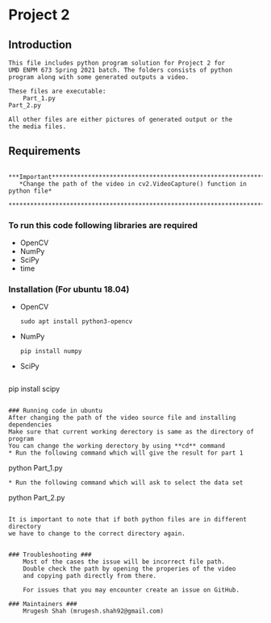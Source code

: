 # Project 2 #

## Introduction 
  	This file includes python program solution for Project 2 for
	UMD ENPM 673 Spring 2021 batch. The folders consists of python
	program along with some generated outputs a video. 
	
	These files are executable:
		Part_1.py
    Part_2.py

	All other files are either pictures of generated output or the
	the media files.
  
## Requirements
       ***Important****************************************************************
       *Change the path of the video in cv2.VideoCapture() function in python file*
       ****************************************************************************
       
### To run this code following libraries are required
* OpenCV  
* NumPy
* SciPy
* time

### Installation (For ubuntu 18.04) ###
* OpenCV
	````
	sudo apt install python3-opencv
	````
* NumPy
	````
	pip install numpy
	````
 * SciPy
	````
  pip install scipy
  ````
	
### Running code in ubuntu
After changing the path of the video source file and installing dependencies
Make sure that current working derectory is same as the directory of program
You can change the working derectory by using **cd** command
* Run the following command which will give the result for part 1
````
python Part_1.py
````
* Run the following command which will ask to select the data set
````
python Part_2.py
````

It is important to note that if both python files are in different directory
we have to change to the correct directory again.


### Troubleshooting ###
	Most of the cases the issue will be incorrect file path.
	Double check the path by opening the properies of the video
	and copying path directly from there.

	For issues that you may encounter create an issue on GitHub.
  
### Maintainers ###
	Mrugesh Shah (mrugesh.shah92@gmail.com)
